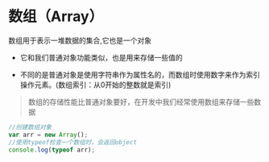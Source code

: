 # 数组（Array）

数组用于表示一堆数据的集合,它也是一个对象

* 它和我们普通对象功能类似，也是用来存储一些值的

* 不同的是普通对象是使用字符串作为属性名的，而数组时使用数字来作为索引操作元素。(数组索引：从0开始的整数就是索引)

> 数组的存储性能比普通对象要好，在开发中我们经常使用数组来存储一些数据

```javascript
//创建数组对象
var arr = new Array();			
//使用typeof检查一个数组时，会返回object
console.log(typeof arr);
```